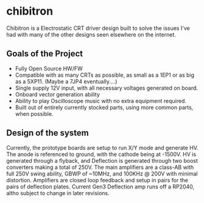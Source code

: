 # chibitron

Chibitron is a Electrostatic CRT driver design built to solve the issues I've had with many of the other designs seen elsewhere on the internet. 

## Goals of the Project
* Fully Open Source HW/FW
* Compatible with as many CRTs as possible, as small as a 1EP1 or as big as a 5XP11. (Maybe a 7JP4 eventually....)
* Single supply 12V input, with all necessary voltages generated on board.
* Onboard vector generation ability
* Ability to play Oscilloscope music with no extra equipment required.
* Built out of entirely currently stocked parts, using more common parts, when possible.

## Design of the system
Currently, the prototype boards are setup to run X/Y mode and generate HV. The anode is referenced to ground, with the cathode being at -1500V. HV is generated through a flyback, and Deflection is generated through two boost converters making a total of 250V. The main amplifiers are a class-AB with full 250V swing ability, GBWP of ~10MHz, and 100KHz @ 200V with minimal distortion. Amplifiers are closed loop feedback and setup in pairs for the pairs of deflection plates. Current Gen3 Deflection amp runs off a RP2040, altho subject to change in later revisions. 
